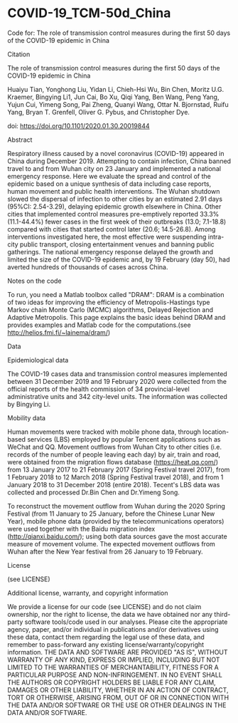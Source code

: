 # COVID-19_TCM-50d_China

Code for: The role  of transmission control measures during the first 50 days of the COVID-19 epidemic in China

Citation

The role  of transmission control measures during the first 50 days of the COVID-19 epidemic in China

Huaiyu Tian, Yonghong Liu, Yidan Li, Chieh-Hsi Wu, Bin Chen, Moritz U.G. Kraemer, Bingying Li1, Jun Cai, Bo Xu, Qiqi Yang, Ben Wang, Peng Yang, Yujun Cui, Yimeng Song, Pai Zheng, Quanyi Wang, Ottar N. Bjornstad, Ruifu Yang, Bryan T. Grenfell, Oliver G. Pybus, and Christopher Dye.

doi: https://doi.org/10.1101/2020.01.30.20019844

Abstract

Respiratory illness caused by a novel coronavirus (COVID-19) appeared in China during December 2019. Attempting to contain infection, China banned travel to and from Wuhan city on 23 January and implemented a national emergency response. Here we evaluate the spread and control of the epidemic based on a unique synthesis of data including case reports, human movement and public health interventions. The Wuhan shutdown slowed the dispersal of infection to other cities by an estimated 2.91 days (95%CI: 2.54-3.29), delaying epidemic growth elsewhere in China. Other cities that implemented control measures pre-emptively reported 33.3% (11.1-44.4%) fewer cases in the first week of their outbreaks (13.0; 7.1-18.8) compared with cities that started control later (20.6; 14.5-26.8). Among interventions investigated here, the most effective were suspending intra-city public transport, closing entertainment venues and banning public gatherings. The national emergency response delayed the growth and limited the size of the COVID-19 epidemic and, by 19 February (day 50), had averted hundreds of thousands of cases across China.

Notes on the code

To run, you need a Matlab toolbox called "DRAM": 
DRAM is a combination of two ideas for improving the efficiency of Metropolis-Hastings type Markov chain Monte Carlo (MCMC) algorithms, Delayed Rejection and Adaptive Metropolis. This page explains the basic ideas behind DRAM and provides examples and Matlab code for the computations.(see http://helios.fmi.fi/~lainema/dram/)

Data

Epidemiological data

The COVID-19 cases data and transmission control measures implemented between 31 December 2019 and 19 February 2020 were collected from the official reports of the health commission of 34 provincial-level administrative units and 342 city-level units. The information was collected by Bingying Li.

Mobility data

Human movements were tracked with mobile phone data, through location-based services (LBS) employed by popular Tencent applications such as WeChat and QQ. Movement outflows from Wuhan City to other cities (i.e. records of the number of people leaving each day) by air, train and road, were obtained from the migration flows database (https://heat.qq.com/) from 13 January 2017 to 21 February 2017 (Spring Festival travel 2017), from 1 February 2018 to 12 March 2018 (Spring Festival travel 2018), and from 1 January 2018 to 31 December 2018 (entire 2018). Tecent's LBS data was collected and processed Dr.Bin Chen and Dr.Yimeng Song.

To reconstruct the movement outflow from Wuhan during the 2020 Spring Festival (from 11 January to 25 January, before the Chinese Lunar New Year), mobile phone data (provided by the telecommunications operators) were used together with the Baidu migration index (http://qianxi.baidu.com/); using both data sources gave the most accurate measure of movement volume. The expected movement outflows from Wuhan after the New Year festival from 26 January to 19 February.

License

(see LICENSE)

Additional license, warranty, and copyright information

We provide a license for our code (see LICENSE) and do not claim ownership, nor the right to license, the data we have obtained nor any third-party software tools/code used in our analyses. Please cite the appropriate agency, paper, and/or individual in publications and/or derivatives using these data, contact them regarding the legal use of these data, and remember to pass-forward any existing license/warranty/copyright information. THE DATA AND SOFTWARE ARE PROVIDED "AS IS", WITHOUT WARRANTY OF ANY KIND, EXPRESS OR IMPLIED, INCLUDING BUT NOT LIMITED TO THE WARRANTIES OF MERCHANTABILITY, FITNESS FOR A PARTICULAR PURPOSE AND NON-INFRINGEMENT. IN NO EVENT SHALL THE AUTHORS OR COPYRIGHT HOLDERS BE LIABLE FOR ANY CLAIM, DAMAGES OR OTHER LIABILITY, WHETHER IN AN ACTION OF CONTRACT, TORT OR OTHERWISE, ARISING FROM, OUT OF OR IN CONNECTION WITH THE DATA AND/OR SOFTWARE OR THE USE OR OTHER DEALINGS IN THE DATA AND/OR SOFTWARE.
